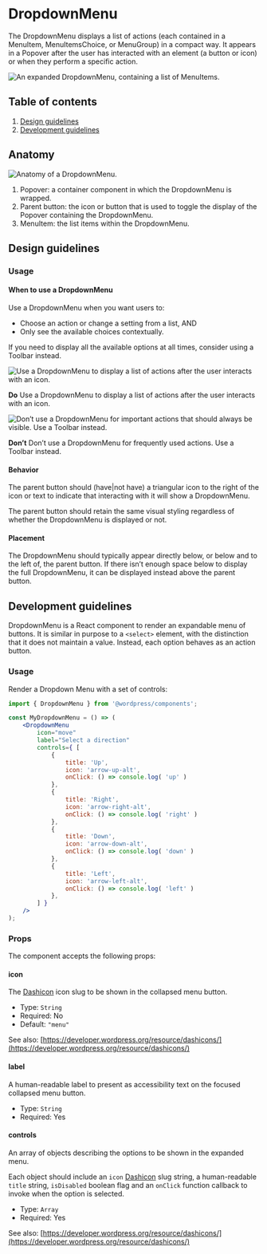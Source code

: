 # DropdownMenu

The DropdownMenu displays a list of actions (each contained in a MenuItem, MenuItemsChoice, or MenuGroup) in a compact way. It appears in a Popover after the user has interacted with an element (a button or icon) or when they perform a specific action. 

![An expanded DropdownMenu, containing a list of MenuItems.](https://wordpress.org/gutenberg/files/2019/01/DropdownMenuExample.png)

## Table of contents

1. [Design guidelines](#design-guidelines)
2. [Development guidelines](#development-guidelines)

## Anatomy

![Anatomy of a DropdownMenu.](https://wordpress.org/gutenberg/files/2019/01/DropdownMenuAnatomy.png)

1. Popover: a container component in which the DropdownMenu is wrapped.
2. Parent button: the icon or button that is used to toggle the display of the Popover containing the DropdownMenu.
3. MenuItem: the list items within the DropdownMenu.

## Design guidelines

### Usage

#### When to use a DropdownMenu

Use a DropdownMenu when you want users to:

- Choose an action or change a setting from a list, AND
- Only see the available choices contextually.

If you need to display all the available options at all times, consider using a Toolbar instead.

![Use a DropdownMenu to display a list of actions after the user interacts with an icon.](https://wordpress.org/gutenberg/files/2019/01/DropdownMenuDo.png)

**Do**
Use a DropdownMenu to display a list of actions after the user interacts with an icon.

![Don’t use a DropdownMenu for important actions that should always be visible. Use a Toolbar instead.](https://wordpress.org/gutenberg/files/2019/01/DropdownMenuDont.png)

**Don’t**
Don’t use a DropdownMenu for frequently used actions. Use a Toolbar instead.

#### Behavior

The parent button should (have|not have) a triangular icon to the right of the icon or text to indicate that interacting with it will show a DropdownMenu. 

The parent button should retain the same visual styling regardless of whether the DropdownMenu is displayed or not.

#### Placement

The DropdownMenu should typically appear directly below, or below and to the left of, the parent button. If there isn’t enough space below to display the full DropdownMenu, it can be displayed instead above the parent button.

## Development guidelines

DropdownMenu is a React component to render an expandable menu of buttons. It is similar in purpose to a `<select>` element, with the distinction that it does not maintain a value. Instead, each option behaves as an action button.

### Usage

Render a Dropdown Menu with a set of controls:

```jsx
import { DropdownMenu } from '@wordpress/components';

const MyDropdownMenu = () => (
	<DropdownMenu
		icon="move"
		label="Select a direction"
		controls={ [
			{
				title: 'Up',
				icon: 'arrow-up-alt',
				onClick: () => console.log( 'up' )
			},
			{
				title: 'Right',
				icon: 'arrow-right-alt',
				onClick: () => console.log( 'right' )
			},
			{
				title: 'Down',
				icon: 'arrow-down-alt',
				onClick: () => console.log( 'down' )
			},
			{
				title: 'Left',
				icon: 'arrow-left-alt',
				onClick: () => console.log( 'left' )
			},
		] }
	/>
);
```

### Props

The component accepts the following props:

#### icon

The [Dashicon](https://developer.wordpress.org/resource/dashicons/) icon slug to be shown in the collapsed menu button.

- Type: `String`
- Required: No
- Default: `"menu"`

See also: [https://developer.wordpress.org/resource/dashicons/](https://developer.wordpress.org/resource/dashicons/)

#### label

A human-readable label to present as accessibility text on the focused collapsed menu button.

- Type: `String`
- Required: Yes

#### controls

An array of objects describing the options to be shown in the expanded menu.

Each object should include an `icon` [Dashicon](https://developer.wordpress.org/resource/dashicons/) slug string, a human-readable `title` string, `isDisabled` boolean flag and an `onClick` function callback to invoke when the option is selected.

- Type: `Array`
- Required: Yes

See also: [https://developer.wordpress.org/resource/dashicons/](https://developer.wordpress.org/resource/dashicons/)
